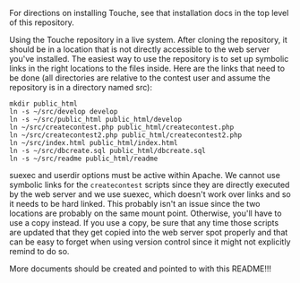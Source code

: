 For directions on installing Touche, see that installation docs in the
top level of this repository.

Using the Touche repository in a live system.  After cloning the
repository, it should be in a location that is not directly accessible
to the web server you've installed. The easiest way to use the
repository is to set up symbolic links in the right locations to the
files inside. Here are the links that need to be done (all
directories are relative to the contest user and assume the repository
is in a directory named src):

    mkdir public_html
    ln -s ~/src/develop develop
    ln -s ~/src/public_html public_html/develop
    ln ~/src/createcontest.php public_html/createcontest.php
    ln ~/src/createcontest2.php public_html/createcontest2.php
    ln ~/src/index.html public_html/index.html
    ln -s ~/src/dbcreate.sql public_html/dbcreate.sql
    ln -s ~/src/readme public_html/readme

suexec and userdir options must be active within Apache. We cannot use 
symbolic links for the `createcontest` scripts since they are directly 
executed by the web server and we use suexec, which doesn't work over 
links and so it needs to be hard linked.  This probably isn't an issue 
since the two locations are probably on the same mount point.  Otherwise, 
you'll have to use a copy instead.  If you use a copy, be sure that 
any time those scripts are updated that they get copied into the web 
server spot properly and that can be easy to forget when using version 
control since it might not explicitly remind to do so.

More documents should be created and pointed to with this README!!!
